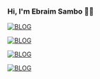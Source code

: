 
### Hi, I'm Ebraim Sambo 🤚🏼

[![BLOG](https://img.shields.io/website-up-down-green-red/http/monip.org.svg)](https://github.com/EbraimSambo)

[![BLOG](https://img.shields.io/badge/Facebook-1877F2?style=for-the-badge&logo=facebook&logoColor=white)](https://www.facebook.com/profile.php?id=100083712730969)

[![BLOG](https://img.shields.io/badge/Instagram-E4405F?style=for-the-badge&logo=instagram&logoColor=white)](https://twitter.com/ebraimsambo)

[![BLOG](https://img.shields.io/badge/Twitter-1DA1F2?style=for-the-badge&logo=twitter&logoColor=white)](https://twitter.com/ebraimsambo)
